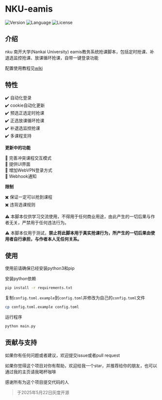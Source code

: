 # NKU-eamis
![Version](https://img.shields.io/badge/Version-5.1.0-blue.svg) ![Language](https://img.shields.io/badge/Language-Python3-red.svg) ![License](https://img.shields.io/badge/License-AGPL--3.0-yellow.svg)

## 介绍

nku 南开大学(Nankai University) eamis教务系统抢课脚本，包括定时抢课、补退选监控抢课、放课循环抢课，自带一键登录功能

配置使用教程见[wiki](https://github.com/lazy-forever/NKU-eamis/wiki)

## 特性

:heavy_check_mark: 自动化登录\
:heavy_check_mark: cookie自动化更新\
:heavy_check_mark: 预选正选定时抢课\
:heavy_check_mark: 正选放课循环抢课\
:heavy_check_mark: 补退选监控抢课\
:heavy_check_mark: 多课程支持

**更新中的功能**

:construction: 完善冲突课程交互模式\
:construction: 提供UI界面\
:construction: 增加WebVPN登录方式\
:construction: Webhook通知

**限制**

:heavy_multiplication_x: 保证一定可以抢到课程\
:heavy_multiplication_x: 违背选课规则

:warning: 本脚本仅供学习交流使用，不得用于任何商业用途，由此产生的一切后果与作者无关，严禁用于任何违法行为。

:warning: 本脚本仅用于测试，**禁止将此脚本用于真实抢课行为，所产生的一切后果由使用者自行承担，与作者本人无任何关系。**

## 使用

使用前请确保已经安装python3和pip

安装python依赖

```bash
pip install -r requirements.txt
```

复制`config.toml.example`到`config.toml`并修改为自己的`config.toml`文件

```bash
cp config.toml.example config.toml
```

运行程序

```bash
python main.py
```

## 贡献与支持

如果你有任何问题或者建议，欢迎提交issue或者pull request

如果你觉得这个项目对你有帮助，欢迎给我一个star，并推荐给你的朋友，也可以通过我的主页请我喝杯咖啡

感谢所有为这个项目提交代码的人

> 于2025年5月22日灰度开源
